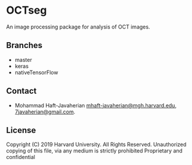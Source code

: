# OCTseg
An image processing package for analysis of OCT images. 

## Branches 
* master
* keras
* nativeTensorFlow

## Contact
* Mohammad Haft-Javaherian <mhaft-javaherian@mgh.harvard.edu>, <7javaherian@gmail.com>.

## License
Copyright (C) 2019 Harvard University. All Rights Reserved. Unauthorized copying of this file, via any medium is strictly prohibited Proprietary and confidential
